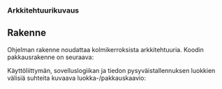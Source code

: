 ### Arkkitehtuurikuvaus

## Rakenne
Ohjelman rakenne noudattaa kolmikerroksista arkkitehtuuria.
Koodin pakkausrakenne on seuraava:


Käyttöliittymän, sovelluslogiikan ja tiedon pysyväistallennuksen luokkien välisiä suhteita kuvaava luokka-/pakkauskaavio:

